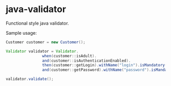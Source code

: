 # java-validator

Functional style java validator.

Sample usage:

```java
Customer customer = new Customer();

Validator validator = Validator.
				when(customer::isAdult).
				and(customer::isAuthenticationEnabled).
				then(customer::getLogin).withName("login").isMandatory().
				and(customer::getPassword).withName("password").isMandatory();

validator.validate();
```